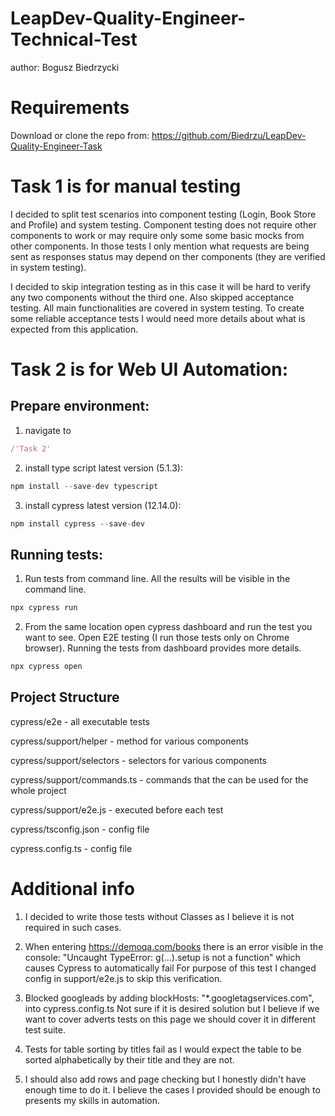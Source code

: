 # LeapDev-Quality-Engineer-Technical-Test
author: Bogusz Biedrzycki

# Requirements
Download or clone the repo from:
https://github.com/Biedrzu/LeapDev-Quality-Engineer-Task

# Task 1 is for manual testing
I decided to split test scenarios into component testing (Login, Book Store and Profile) and system testing.
Component testing does not  require other components to work or may require only some some basic mocks from other components.
In those tests I only mention what requests are being sent as responses status may depend on ther components (they are verified in system testing).

I decided to skip integration testing as in this case it will be hard to verify any two components without the third one.
Also skipped acceptance testing. All main functionalities are covered in system testing. To create some reliable acceptance tests I would need more details
about what is expected from this application.

# Task 2 is for Web UI Automation:
## Prepare environment:
1) navigate to 
```javascript
/'Task 2'
```
2) install type script latest version (5.1.3):
```javascript
npm install --save-dev typescript
```

3) install cypress latest version (12.14.0):
```javascript
npm install cypress --save-dev
```

## Running tests:
1) Run tests from command line.
All the results will be visible in the command line.
```javascript
npx cypress run
```

2) From the same location open cypress dashboard and run the test you want to see.
Open E2E testing (I run those tests only on Chrome browser).
Running the tests from dashboard provides more details.
```javascript
npx cypress open
```


## Project Structure
cypress/e2e - all executable tests

cypress/support/helper - method for various components

cypress/support/selectors - selectors for various components

cypress/support/commands.ts - commands that the can be used for the whole project

cypress/support/e2e.js - executed before each test

cypress/tsconfig.json - config file

cypress.config.ts - config file


# Additional info
1. I decided to write those tests without Classes as I believe it is not required in such cases.

2. When entering https://demoqa.com/books there is an error visible in the console: 
"Uncaught TypeError: g(...).setup is not a function" which causes Cypress to automatically fail
For purpose of this test I changed config in support/e2e.js to skip this verification.

3. Blocked googleads by adding blockHosts: "*.googletagservices.com", into cypress.config.ts
Not sure if it is desired solution but I believe if we want to cover adverts tests on this page
we should cover it in different test suite.

4. Tests for table sorting by titles fail as I would expect the table to be sorted alphabetically by their title and they are not.

5. I should also add rows and page checking but I honestly didn't have enough time to do it. I believe the cases I 
provided should be enough to presents my skills in automation.